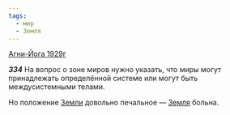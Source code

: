 ```yaml
---
tags:
  - мир
  - Земля
---
```


[Агни-Йога 1929г](/agni/1929)

___334___
На вопрос о зоне миров нужно указать, что миры могут принадлежать определённой системе или могут быть междусистемными телами.   

Но положение [Земли](/tag/#[Земля](/tag/#Земля)) довольно печальное — [Земля](/tag/#Земля) больна.